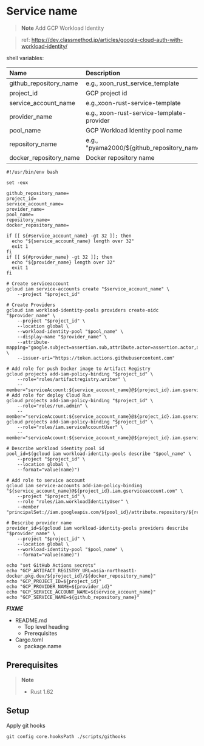 # Service name

> **Note**
Add GCP Workload Identity

> ref: https://dev.classmethod.jp/articles/google-cloud-auth-with-workload-identity/

shell variables:

| Name | Description |
|:-|:-|
| github_repository_name | e.g., xoon_rust_service_template |
| project_id | GCP project id |
| service_account_name | e.g.,xoon-rust-service-template |
| provider_name | e.g., xoon-rust-service-template-provider |
| pool_name | GCP Workload Identity pool name |
| repository_name | e.g., "pyama2000/${github_repository_name}" |
| docker_repository_name | Docker repository name |

```shell
#!/usr/bin/env bash

set -eux

github_repository_name=
project_id=
service_account_name=
provider_name=
pool_name=
repository_name=
docker_repository_name=

if [[ ${#service_account_name} -gt 32 ]]; then
  echo "${service_account_name} length over 32"
  exit 1
fi
if [[ ${#provider_name} -gt 32 ]]; then
  echo "${provider_name} length over 32"
  exit 1
fi

# Create serviceaccount
gcloud iam service-accounts create "$service_account_name" \
    --project "$project_id"

# Create Providers
gcloud iam workload-identity-pools providers create-oidc "$provider_name" \
    --project "$project_id" \
    --location global \
    --workload-identity-pool "$pool_name" \
    --display-name "$provider_name" \
    --attribute-mapping="google.subject=assertion.sub,attribute.actor=assertion.actor,attribute.repository=assertion.repository" \
    --issuer-uri="https://token.actions.githubusercontent.com"

# Add role for push Docker image to Artifact Registry
gcloud projects add-iam-policy-binding "$project_id" \
    --role="roles/artifactregistry.writer" \
    --member="serviceAccount:${service_account_name}@${project_id}.iam.gserviceaccount.com"
# Add role for deploy Cloud Run
gcloud projects add-iam-policy-binding "$project_id" \
    --role="roles/run.admin" \
    --member="serviceAccount:${service_account_name}@${project_id}.iam.gserviceaccount.com"
gcloud projects add-iam-policy-binding "$project_id" \
    --role="roles/iam.serviceAccountUser" \
    --member="serviceAccount:${service_account_name}@${project_id}.iam.gserviceaccount.com"

# Describe workload identity pool id
pool_id=$(gcloud iam workload-identity-pools describe "$pool_name" \
    --project "$project_id" \
    --location global \
    --format="value(name)")

# Add role to service account
gcloud iam service-accounts add-iam-policy-binding "${service_account_name}@${project_id}.iam.gserviceaccount.com" \
    --project "$project_id" \
    --role "roles/iam.workloadIdentityUser" \
    --member "principalSet://iam.googleapis.com/${pool_id}/attribute.repository/${repository_name}"

# Describe provider name
provider_id=$(gcloud iam workload-identity-pools providers describe "$provider_name" \
    --project "$project_id" \
    --location global \
    --workload-identity-pool "$pool_name" \
    --format="value(name)")

echo "set GitHub Actions secrets"
echo "GCP_ARTIFACT_REGISTRY_URL=asia-northeast1-docker.pkg.dev/${project_id}/${docker_repository_name}"
echo "GCP_PROJECT_ID=${project_id}"
echo "GCP_PROVIDER_NAME=${provider_id}"
echo "GCP_SERVICE_ACCOUNT_NAME=${service_account_name}"
echo "GCP_SERVICE_NAME=${github_repository_name}"

```

***FIXME***

- README.md
  - Top level heading
  - Prerequisites
- Cargo.toml
  - package.name

## Prerequisites

> **Note**
>
> - Rust 1.62

## Setup

Apply git hooks

```shell
git config core.hooksPath ./scripts/githooks
```
